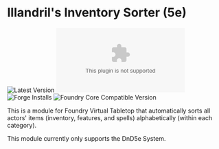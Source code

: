 # Illandril's Inventory Sorter (5e)
![Latest Version](https://img.shields.io/badge/dynamic/json?color=4b0000&label=Latest%20Version&query=$.version&url=https%3A%2F%2Fgithub.com%2Fillandril%2FFoundryVTT-inventory-sorter%2Freleases%2Flatest%2Fdownload%2Fmodule.json)
![Latest Release Download Count](https://img.shields.io/github/downloads/illandril/FoundryVTT-inventory-sorter/latest/module.zip?color=4b0000&label=Downloads)
![Forge Installs](https://img.shields.io/badge/dynamic/json?color=4b0000&label=Forge%20Installs&query=package.installs&url=http%3A%2F%2Fforge-vtt.com%2Fapi%2Fbazaar%2Fpackage%2Fillandril-inventory-sorter&suffix=%25)
![Foundry Core Compatible Version](https://img.shields.io/badge/dynamic/json?color=4b0000&label=Foundry%20Version&query=$.compatibility.verified&url=https%3A%2F%2Fgithub.com%2Fillandril%2FFoundryVTT-inventory-sorter%2Freleases%2Flatest%2Fdownload%2Fmodule.json)

This is a module for Foundry Virtual Tabletop that automatically sorts all actors' items (inventory, features, and spells) alphabetically (within each category).

This module currently only supports the DnD5e System.
